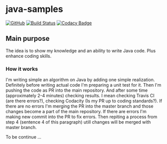 # java-samples

[![GitHub](https://img.shields.io/github/license/mashape/apistatus.svg)](https://github.com/BurhanH/java-samples/blob/master/LICENSE)
[![Build Status](https://travis-ci.org/BurhanH/java-samples.svg?branch=master)](https://travis-ci.org/BurhanH/java-samples)
[![Codacy Badge](https://api.codacy.com/project/badge/Grade/26eacc4cb5384258afcbe79e7c943b6b)](https://www.codacy.com/app/BurhanH/java-samples?utm_source=github.com&amp;utm_medium=referral&amp;utm_content=BurhanH/java-samples&amp;utm_campaign=Badge_Grade)

## Main purpose

The idea is to show my knowledge and an ability to write Java code. Plus enhance coding skills.

### How it works

I'm writing simple an algorithm on Java by adding one simple realization. Definitely before writing actual code I'm preparing a unit test for it. Then I'm pushing the code as PR into the main repository. And after some time (approximately 2-4 minutes) checking results. I mean checking Travis CI (are there errors?), checking Codacity (Is my PR up to coding standards?). If there are no errors I'm merging the PR into the master branch and those changes become a part of the main repository. If there are errors I'm making new commit into the PR to fix errors. Then repiting a process from step 4 (sentence 4 of this paragraph) utill changes will be merged with master branch.

To be continue ...
